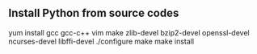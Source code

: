 ## Install Python from source codes

yum install gcc gcc-c++ vim make zlib-devel bzip2-devel openssl-devel ncurses-devel libffi-devel
./configure
make
make install
